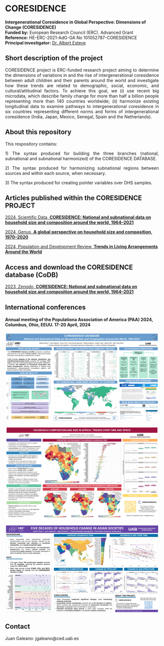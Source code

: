 # CORESIDENCE 

**Intergenerational Coresidence in Global Perspective: Dimensions of Change (CORESIDENCE)**      
**Funded by:** European Research Council (ERC). Advanced Grant      
**Reference:** HE-ERC-2021-AdG-GA No 101052787-CORESIDENCE      
**Principal investigator:** [Dr. Albert Esteve](https://ced.cat/directori/albert-esteve-palos/)

## Short description of the project

<p align="justify"> CORESIDENCE project is ERC-funded research project aiming to determine the dimensions of variations in and the rise of intergenerational coresidence between
adult children and their parents around the world and investigate how these trends are related to demographic, social, economic, and cultural/attitudinal factors.
To achieve this goal, we (i) use recent big microdata, which describe family change for more than half a billion people representing more than 140 countries 
worldwide; (ii) harmonize existing longitudinal data to examine pathways to intergenerational coresidence in six countries representing different norms and forms 
of intergenerational coresidence (India, Japan, Mexico, Senegal, Spain and the Netherlands).</p>

## About this repository

<p align="justify"> This respository contains: </p>

 <p align="justify"> 1) The syntax produced for building the three branches (national, subnational and subnational harmonized) of the CORESIDENCE DATABASE.</p>

 <p align="justify"> 2) The syntax produced for harmonizing subnational regions between sources and within each source, when necessary.</p>

  <p align="justify"> 3) The syntax produced for creating pointer variables over DHS samples.</p>

## Articles published within the CORESIDENCE PROJECT 

[2024, Scientific Data, **CORESIDENCE: National and subnational data on household size and composition around the world, 1964–2021**](https://www.nature.com/articles/s41597-024-02964-3)      

[2024, Genus, **A global perspective on household size and composition, 1970–2020**](https://genus.springeropen.com/articles/10.1186/s41118-024-00211-6)     

[2024, Population and Development Review, **Trends in Living Arrangements Around the World**](https://onlinelibrary.wiley.com/doi/10.1111/padr.12603)      

## Access and download the CORESIDENCE database (CoDB)

[2023, Zenodo, **CORESIDENCE: National and subnational data on household size and composition around the world, 1964–2021**](https://zenodo.org/records/8142652) 

## International conferences    

#### Annual meeting of the Populationa Association of America (PAA) 2024, Columbus, Ohio, EEUU. 17-20 April, 2024
![alt text](https://github.com/JuanGaleano/CORESIDENCE/blob/main/CORESIDENCE.png)     

![alt text](https://github.com/JuanGaleano/CORESIDENCE/blob/main/PAA_POSTER_MARIA.png)      
      
![alt text](https://github.com/JuanGaleano/CORESIDENCE/blob/main/PAAposter_huifen.png)


## Contact
 
 <p align="justify"> Juan Galeano: jgaleano@ced.uab.es </p>
 
